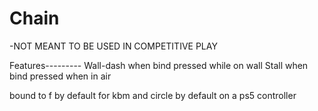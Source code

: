 # Chain

-NOT MEANT TO BE USED IN COMPETITIVE PLAY

Features---------
  Wall-dash when bind pressed while on wall
  Stall when bind pressed when in air



bound to f by default for kbm and circle by default on a ps5 controller
